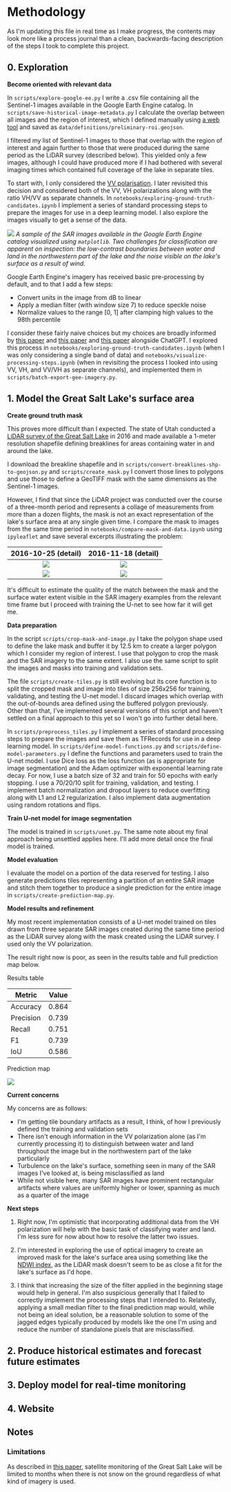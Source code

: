 # Methodology

As I'm updating this file in real time as I make progress, the contents may look more like a process journal than a clean, backwards-facing description of the steps I took to complete this project.

## 0. Exploration

**Become oriented with relevant data**

In `scripts/explore-google-ee.py` I write a .csv file containing all the Sentinel-1 images available in the Google Earth Engine catalog. In `scripts/save-historical-image-metadata.py` I calculate the overlap between all images and the region of interest, which I defined manually using [a web tool](https://geojson.io/) and saved as `data/definitions/preliminary-roi.geojson`. 

I filtered my list of Sentinel-1 images to those that overlap with the region of interest and again further to those that were produced during the same period as the LiDAR survey (described below). This yielded only a few images, although I could have produced more if I had bothered with several imaging times which contained full coverage of the lake in separate tiles.

To start with, I only considered the [VV polarisation](https://nisar.jpl.nasa.gov/mission/get-to-know-sar/polarimetry/). I later revisited this decision and considered both of the VV, VH polarizations along with the ratio VH/VV as separate channels. In `notebooks/exploring-ground-truth-candidates.ipynb` I implement a series of standard processing steps to prepare the images for use in a deep learning model. I also explore the images visually to get a sense of the data.

![](/data/temp/gsl-sar.jpg)
*A sample of the SAR images available in the Google Earth Engine catalog visualized using `matplotlib`. Two challenges for classification are apparent on inspection: the low-contrast boundaries between water and land in the northwestern part of the lake and the noise visible on the lake's surface as a result of wind.*

Google Earth Engine's imagery has received basic pre-processing by default, and to that I add a few steps:
- Convert units in the image from dB to linear
- Apply a median filter (with window size 7) to reduce speckle noise
- Normalize values to the range [0, 1] after clamping high values to the 98th percentile

I consider these fairly naive choices but my choices are broadly informed by [this paper](https://doi.org/10.3390/w14244030) and [this paper](https://doi.org/10.1016/j.ophoto.2021.100005) and [this paper](https://www.mdpi.com/2072-4292/11/23/2780) alongside ChatGPT. I explored this process in `notebooks/exploring-ground-truth-candidates.ipynb` (when I was only considering a single band of data) and `notebooks/visualize-processing-steps.ipynb` (when in revisiting the process I looked into using VV, VH, and VV/VH as separate channels), and implemented them in `scripts/batch-export-gee-imagery.py`.

## 1. Model the Great Salt Lake's surface area

**Create ground truth mask**

This proves more difficult than I expected. The state of Utah conducted a [LiDAR survey of the Great Salt Lake](https://gis.utah.gov/data/elevation-and-terrain/2016-lidar-gsl/) in 2016 and made available a 1-meter resolution shapefile defining breaklines for areas containing water in and around the lake. 

I download the breakline shapefile and in `scripts/convert-breaklines-shp-to-geojson.py` and `scripts/create_mask.py` I convert those lines to polygons and use those to define a GeoTIFF mask with the same dimensions as the Sentinel-1 images.

However, I find that since the LiDAR project was conducted over the course of a three-month period and represents a collage of measurements from more than a dozen flights, the mask is not an exact representation of the lake's surface area at any single given time. I compare the mask to images from the same time period in `notebooks/compare-mask-and-data.ipynb` using `ipyleaflet` and save several excerpts illustrating the problem:

2016-10-25 (detail)             |  2016-11-18 (detail)
:-------------------------:|:-------------------------:
![](/data/temp/mask-match-detail-2016-10-25-a.png)  |  ![](/data/temp/mask-match-detail-2016-11-18-a.png)
![](/data/temp/mask-match-detail-2016-10-25-b.png)  |  ![](/data/temp/mask-match-detail-2016-11-18-b.png)

<!-- From here, my tentative plan is to produce a mask using MNDWI thresholding from optical satellite imagery and compare that to SAR imagery to see if I can come up with something that matches well enough to train the U-net.  -->

It's difficult to estimate the quality of the match between the mask and the surface water extent visible in the SAR imagery examples from the relevant time frame but I proceed with training the U-net to see how far it will get me.

**Data preparation**

In the script `scripts/crop-mask-and-image.py` I take the polygon shape used to define the lake mask and buffer it by 12.5 km to create a larger polygon which I consider my region of interest. I use that polygon to crop the mask and the SAR imagery to the same extent. I also use the same script to split the images and masks into training and validation sets.

The file `scripts/create-tiles.py` is still evolving but its core function is to split the cropped mask and image into tiles of size 256x256 for training, validating, and testing the U-net model. I discard images which overlap with the out-of-bounds area defined using the buffered polygon previously. Other than that, I've implemented several versions of this script and haven't settled on a final approach to this yet so I won't go into further detail here.

In `scripts/preprocess_tiles.py` I implement a series of standard processing steps to prepare the images and save them as TFRecords for use in a deep learning model. In `scripts/define-model-functions.py` and `scripts/define-model-parameters.py` I define the functions and parameters used to train the U-net model. I use Dice loss as the loss function (as is appropriate for image segmentation) and the Adam optimizer with exponential learning rate decay. For now, I use a batch size of 32 and train for 50 epochs with early stopping. I use a 70/20/10 split for training, validation, and testing. I implement batch normalization and dropout layers to reduce overfitting along with L1 and L2 regularization. I also implement data augmentation using random rotations and flips.


**Train U-net model for image segmentation**

The model is trained in `scripts/unet.py`. The same note about my final approach being unsettled applies here. I'll add more detail once the final model is trained.

**Model evaluation**

I evaluate the model on a portion of the data reserved for testing. I also generate predictions tiles representing a partition of an entire SAR image and stitch them together to produce a single prediction for the entire image in `scripts/create-prediction-map.py`.

**Model results and refinement**

My most recent implementation consists of a U-net model trained on tiles drawn from three separate SAR images created during the same time period as the LiDAR survey along with the mask created using the LiDAR survey. I used only the VV polarization. 

The result right now is poor, as seen in the results table and full prediction map below.

Results table

| Metric | Value |
| --- | --- |
| Accuracy | 0.864 |
| Precision | 0.739 |
| Recall | 0.751 |
| F1 | 0.739 |
| IoU | 0.586 |

Prediction map

![](/data/temp/20230615-full-prediction-sample.png)

**Current concerns**

My concerns are as follows:
- I'm getting tile boundary artifacts as a result, I think, of how I previously defined the training and validation sets
- There isn't enough information in the VV polarization alone (as I'm currently processing it) to distinguish between water and land throughout the image but in the northwestern part of the lake particularly
- Turbulence on the lake's surface, something seen in many of the SAR images I've looked at, is being misclassified as land
- While not visible here, many SAR images have prominent rectangular artifacts where values are uniformly higher or lower, spanning as much as a quarter of the image

**Next steps**

1. Right now, I'm optimistic that incorporating additional data from the VH polarization will help with the basic task of classifying water and land. I'm less sure for now about how to resolve the latter two issues. 

2. I'm interested in exploring the use of optical imagery to create an improved mask for the lake's surface area using something like the [NDWI index](https://en.wikipedia.org/wiki/Normalized_difference_water_index), as the LiDAR mask doesn't seem to be as close a fit for the lake's surface as I'd hope.

3. I think that increasing the size of the filter applied in the beginning stage would help in general. I'm also suspicious generally that I failed to correctly implement the processing steps that I intended to. Relatedly, applying a small median filter to the final prediction map would, while not being an ideal solution, be a reasonable solution to some of the jagged edges typically produced by models like the one I'm using and reduce the number of standalone pixels that are misclassified.


## 2. Produce historical estimates and forecast future estimates

## 3. Deploy model for real-time monitoring

## 4. Website

## Notes

### Limitations

As described in [this paper](https://doi.org/10.3390/w14244030), satellite monitoring of the Great Salt Lake will be limited to months when there is not snow on the ground regardless of what kind of imagery is used.